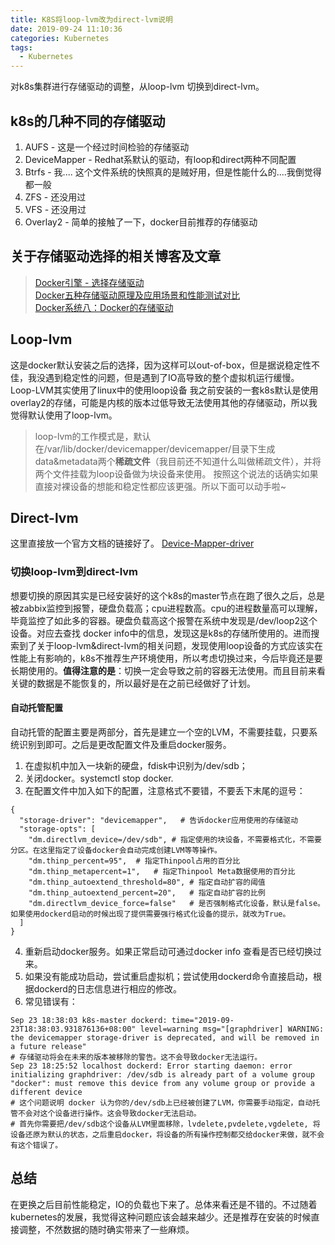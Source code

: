 ```yaml
---
title: K8S将loop-lvm改为direct-lvm说明
date: 2019-09-24 11:10:36
categories: Kubernetes
tags:
  - Kubernetes
---
```


对k8s集群进行存储驱动的调整，从loop-lvm 切换到direct-lvm。
## k8s的几种不同的存储驱动
1. AUFS - 这是一个经过时间检验的存储驱动
2. DeviceMapper - Redhat系默认的驱动，有loop和direct两种不同配置
3. Btrfs - 我.... 这个文件系统的快照真的是贼好用，但是性能什么的....我倒觉得都一般
4. ZFS - 还没用过
5. VFS - 还没用过
6. Overlay2 - 简单的接触了一下，docker目前推荐的存储驱动

## 关于存储驱动选择的相关博客及文章
> [Docker引擎 - 选择存储驱动](https://www.jianshu.com/p/6bf1bc011ade)  
> [Docker五种存储驱动原理及应用场景和性能测试对比](http://dockone.io/article/1513)  
> [Docker系统八：Docker的存储驱动](https://www.cnblogs.com/Terry-Wu/p/7471476.html) 
## Loop-lvm
这是docker默认安装之后的选择，因为这样可以out-of-box，但是据说稳定性不佳，我没遇到稳定性的问题，但是遇到了IO高导致的整个虚拟机运行缓慢。  
Loop-LVM其实使用了linux中的使用loop设备
我之前安装的一套k8s默认是使用overlay2的存储，可能是内核的版本过低导致无法使用其他的存储驱动，所以我觉得默认使用了loop-lvm。

> loop-lvm的工作模式是，默认在/var/lib/docker/devicemapper/devicemapper/目录下生成data&metadata两个**稀疏文件**（我目前还不知道什么叫做稀疏文件），并将两个文件挂载为loop设备做为块设备来使用。
按照这个说法的话确实如果直接对裸设备的想能和稳定性都应该更强。所以下面可以动手啦~

## Direct-lvm
这里直接放一个官方文档的链接好了。
[Device-Mapper-driver](https://docs.docker.com/storage/storagedriver/device-mapper-driver/)
### 切换loop-lvm到direct-lvm
想要切换的原因其实是已经安装好的这个k8s的master节点在跑了很久之后，总是被zabbix监控到报警，硬盘负载高；cpu进程数高。cpu的进程数量高可以理解，毕竟监控了如此多的容器。硬盘负载高这个报警在系统中发现是/dev/loop2这个设备。对应去查找 docker info中的信息，发现这是k8s的存储所使用的。进而搜索到了关于loop-lvm&direct-lvm的相关问题，发现使用loop设备的方式应该实在性能上有影响的，k8s不推荐生产环境使用，所以考虑切换过来，今后毕竟还是要长期使用的。**值得注意的是**：切换一定会导致之前的容器无法使用。而且目前来看关键的数据是不能恢复的，所以最好是在之前已经做好了计划。
#### 自动托管配置
自动托管的配置主要是两部分，首先是建立一个空的LVM，不需要挂载，只要系统识别到即可。之后是更改配置文件及重启docker服务。
1. 在虚拟机中加入一块新的硬盘，fdisk中识别为/dev/sdb；
2. 关闭docker。systemctl stop docker.
3. 在配置文件中加入如下的配置，注意格式不要错，不要丢下末尾的逗号：
```
{
  "storage-driver": "devicemapper",   # 告诉docker应用使用的存储驱动
  "storage-opts": [
    "dm.directlvm_device=/dev/sdb",	# 指定使用的块设备，不需要格式化，不需要分区。在这里指定了设备docker会自动完成创建LVM等等操作。
    "dm.thinp_percent=95",	# 指定Thinpool占用的百分比
    "dm.thinp_metapercent=1",	# 指定Thinpool Meta数据使用的百分比
    "dm.thinp_autoextend_threshold=80",	# 指定自动扩容的阈值
    "dm.thinp_autoextend_percent=20",	# 指定自动扩容的比例
    "dm.directlvm_device_force=false"	# 是否强制格式化设备，默认是false。如果使用dockerd启动的时候出现了提供需要强行格式化设备的提示，就改为True。
  ]
}
```
4. 重新启动docker服务。如果正常启动可通过docker info 查看是否已经切换过来。
5. 如果没有能成功启动，尝试重启虚拟机；尝试使用dockerd命令直接启动，根据dockerd的日志信息进行相应的修改。
6. 常见错误有：
```
Sep 23 18:38:03 k8s-master dockerd: time="2019-09-23T18:38:03.931876136+08:00" level=warning msg="[graphdriver] WARNING: the devicemapper storage-driver is deprecated, and will be removed in a future release"
# 存储驱动将会在未来的版本被移除的警告。这不会导致docker无法运行。
Sep 23 18:25:52 localhost dockerd: Error starting daemon: error initializing graphdriver: /dev/sdb is already part of a volume group "docker": must remove this device from any volume group or provide a different device
# 这个问题说明 docker 认为你的/dev/sdb上已经被创建了LVM，你需要手动指定，自动托管不会对这个设备进行操作。这会导致docker无法启动。
# 首先你需要把/dev/sdb这个设备从LVM里面移除，lvdelete,pvdelete,vgdelete, 将设备还原为默认的状态，之后重启docker，将设备的所有操作控制都交给docker来做，就不会有这个错误了。
```
## 总结
在更换之后目前性能稳定，IO的负载也下来了。总体来看还是不错的。不过随着kubernetes的发展，我觉得这种问题应该会越来越少。还是推荐在安装的时候直接调整，不然数据的随时确实带来了一些麻烦。